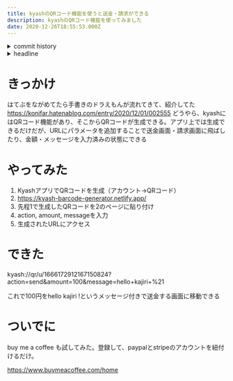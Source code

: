 ```yaml
---
title: kyashのQRコード機能を使うと送金・請求ができる
description: kyashのQRコード機能を使ってみました
date: 2020-12-26T18:55:53.000Z
---
```

<!-- history area start -->
<details><summary>commit history</summary><div><ol>

</ol></div></details>
<!-- history area end -->
<!-- toc area start -->
<details><summary>headline</summary><div>

<!-- toc -->

- [きっかけ](#%E3%81%8D%E3%81%A3%E3%81%8B%E3%81%91)
- [やってみた](#%E3%82%84%E3%81%A3%E3%81%A6%E3%81%BF%E3%81%9F)
- [できた](#%E3%81%A7%E3%81%8D%E3%81%9F)
- [ついでに](#%E3%81%A4%E3%81%84%E3%81%A7%E3%81%AB)

<!-- tocstop -->

</div></details>

<!-- toc area end -->

# きっかけ
はてぶをながめてたら手書きのドラえもんが流れてきて、紹介してた
https://konifar.hatenablog.com/entry/2020/12/01/002555
どうやら、kyashにはQRコード機能があり、そこからQRコードが生成できる。アプリ上では生成できるだけだが、URLにパラメータを追加することで送金画面・請求画面に飛ばしたり、金額・メッセージを入力済みの状態にできる

# やってみた
1. KyashアプリでQRコードを生成（アカウント→QRコード）
2. https://kyash-barcode-generator.netlify.app/
3. 先程1で生成したQRコードを2のページに貼り付け
4. action, amount, messageを入力
5. 生成されたURLにアクセス

# できた
kyash://qr/u/1666172912167150824?action=send&amount=100&message=hello+kajiri+%21

これで100円をhello kajiri !というメッセージ付きで送金する画面に移動できる

# ついでに
buy me a coffee
も試してみた。登録して、paypalとstripeのアカウントを紐付けるだけ。

https://www.buymeacoffee.com/home

